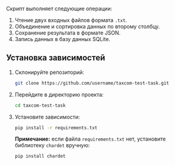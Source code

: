 Скрипт выполняет следующие операции:
1. Чтение двух входных файлов формата `.txt`.
2. Объединение и сортировка данных по второму столбцу.
3. Сохранение результата в формате JSON.
4. Запись данных в базу данных SQLite.

## Установка зависимостей

1. Склонируйте репозиторий:
    ```bash
    git clone https://github.com/username/taxcom-test-task.git
    ```
2. Перейдите в директорию проекта:
    ```bash
    cd taxcom-test-task
    ```
3. Установите зависимости:
    ```bash
    pip install -r requirements.txt
    ```
    **Примечание:** если файла `requirements.txt` нет, установите библиотеку `chardet` вручную:
    ```bash
    pip install chardet
    ```

